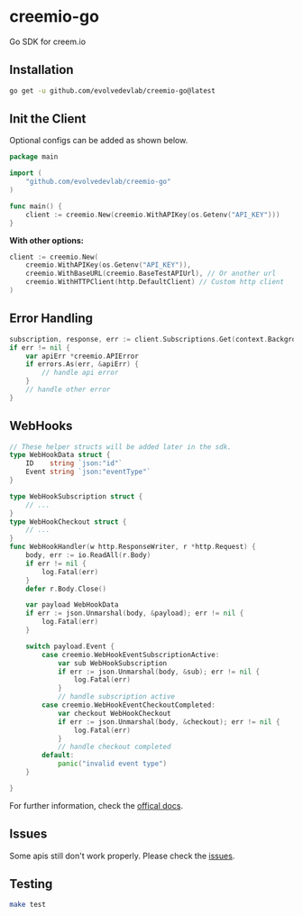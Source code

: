 # creemio-go

Go SDK for creem.io

## Installation

```sh
go get -u github.com/evolvedevlab/creemio-go@latest
```

## Init the Client

Optional configs can be added as shown below.

```go
package main

import (
    "github.com/evolvedevlab/creemio-go"
)

func main() {
    client := creemio.New(creemio.WithAPIKey(os.Getenv("API_KEY")))
}
```

**With other options:**

```go
client := creemio.New(
    creemio.WithAPIKey(os.Getenv("API_KEY")),
    creemio.WithBaseURL(creemio.BaseTestAPIUrl), // Or another url
    creemio.WithHTTPClient(http.DefaultClient) // Custom http client
)
```

## Error Handling

```go
subscription, response, err := client.Subscriptions.Get(context.Background(), "1")
if err != nil {
    var apiErr *creemio.APIError
	if errors.As(err, &apiErr) {
		// handle api error
	}
    // handle other error
}
```

## WebHooks

```go
// These helper structs will be added later in the sdk.
type WebHookData struct {
    ID    string `json:"id"`
    Event string `json:"eventType"`
}

type WebHookSubscription struct {
    // ...
}
type WebHookCheckout struct {
    // ...
}
func WebHookHandler(w http.ResponseWriter, r *http.Request) {
    body, err := io.ReadAll(r.Body)
	if err != nil {
		log.Fatal(err)
	}
	defer r.Body.Close()

	var payload WebHookData
	if err := json.Unmarshal(body, &payload); err != nil {
		log.Fatal(err)
	}

    switch payload.Event {
	    case creemio.WebHookEventSubscriptionActive:
            var sub WebHookSubscription
            if err := json.Unmarshal(body, &sub); err != nil {
                log.Fatal(err)
            }
	    	// handle subscription active
    	case creemio.WebHookEventCheckoutCompleted:
            var checkout WebHookCheckout
            if err := json.Unmarshal(body, &checkout); err != nil {
                log.Fatal(err)
            }
		    // handle checkout completed
	    default:
	    	panic("invalid event type")
	}

}
```

For further information, check the [offical docs](https://docs.creem.io/learn/webhooks).

## Issues

Some apis still don't work properly. Please check the [issues](https://github.com/evolvedevlab/creemio-go/issues).

## Testing

```sh
make test
```
